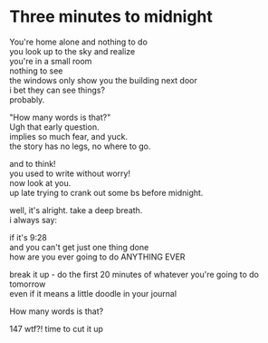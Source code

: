 # Three minutes to midnight

You're home alone and nothing to do\
you look up to the sky and realize\
you're in a small room\
nothing to see\
the windows only show you the building next door\
i bet they can see things?\
probably.

"How many words is that?"\
Ugh that early question.\
implies so much fear, and yuck.\
the story has no legs, no where to go.

and to think!\
you used to write without worry!\
now look at you.\
up late trying to crank out some bs before midnight.

well, it's alright. take a deep breath.\
i always say:

if it's 9:28\
and you can't get just one thing done\
how are you ever going to do ANYTHING EVER

break it up - do the first 20 minutes of whatever you're going to do tomorrow\
even if it means a little doodle in your journal

How many words is that?

147 wtf?! time to cut it up
